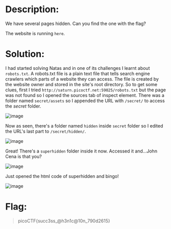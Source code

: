 # Description:
We have several pages hidden. Can you find the one with the flag?

The website is running `here`.
# Solution:
I had started solving Natas and in one of its challenges I learnt about `robots.txt`. A robots.txt file is a plain text file that tells search engine crawlers which parts of a website they can access. The file is created by the website owner and stored in the site's root directory. So to get some clues, first I tried `http://saturn.picoctf.net:59025/robots.txt` but the page was not found so I opened the sources tab of inspect element.
There was a folder named `secret/assets` so I appended the URL with `/secret/` to access the _secret_ folder. 

![image](https://github.com/user-attachments/assets/dd4b1165-2d41-43bf-8b85-174d2b66c9cc)

Now as seen, there's a folder named `hidden` inside `secret` folder so I edited the URL's last part to `/secret/hidden/`.

![image](https://github.com/user-attachments/assets/5c209f44-bf0d-4db5-8b59-be3e670c2090)

Great! There's a `superhidden` folder inside it now. Accessed it and...John Cena is that you?

![image](https://github.com/user-attachments/assets/ed68311d-bd55-44fb-a726-8f635af6dc72)

Just opened the html code of superhidden and bingo!

![image](https://github.com/user-attachments/assets/7523e7da-969c-4b9d-ae9e-9305022906ea)

# Flag:
>picoCTF{succ3ss_@h3n1c@10n_790d2615}
